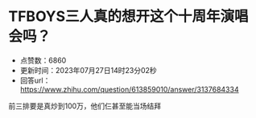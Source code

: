 # TFBOYS三人真的想开这个十周年演唱会吗？
- 点赞数：6860
- 更新时间：2023年07月27日14时23分02秒
- 回答url：https://www.zhihu.com/question/613859010/answer/3137684334
<body>
 <p data-pid="mALhpAPA">前三排要是真炒到100万，他们仨甚至能当场结拜</p>
</body>